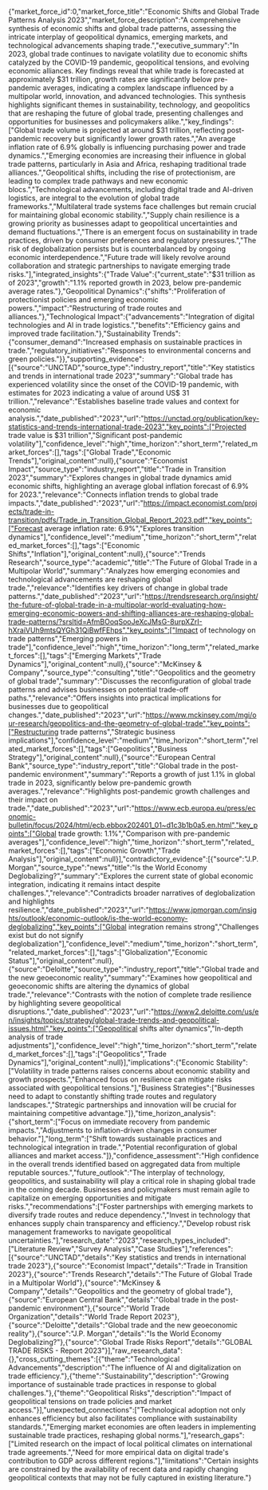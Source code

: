 {"market_force_id":0,"market_force_title":"Economic Shifts and Global Trade Patterns Analysis 2023","market_force_description":"A comprehensive synthesis of economic shifts and global trade patterns, assessing the intricate interplay of geopolitical dynamics, emerging markets, and technological advancements shaping trade.","executive_summary":"In 2023, global trade continues to navigate volatility due to economic shifts catalyzed by the COVID-19 pandemic, geopolitical tensions, and evolving economic alliances. Key findings reveal that while trade is forecasted at approximately $31 trillion, growth rates are significantly below pre-pandemic averages, indicating a complex landscape influenced by a multipolar world, innovation, and advanced technologies. This synthesis highlights significant themes in sustainability, technology, and geopolitics that are reshaping the future of global trade, presenting challenges and opportunities for businesses and policymakers alike.","key_findings":["Global trade volume is projected at around $31 trillion, reflecting post-pandemic recovery but significantly lower growth rates.","An average inflation rate of 6.9% globally is influencing purchasing power and trade dynamics.","Emerging economies are increasing their influence in global trade patterns, particularly in Asia and Africa, reshaping traditional trade alliances.","Geopolitical shifts, including the rise of protectionism, are leading to complex trade pathways and new economic blocs.","Technological advancements, including digital trade and AI-driven logistics, are integral to the evolution of global trade frameworks.","Multilateral trade systems face challenges but remain crucial for maintaining global economic stability.","Supply chain resilience is a growing priority as businesses adapt to geopolitical uncertainties and demand fluctuations.","There is an emergent focus on sustainability in trade practices, driven by consumer preferences and regulatory pressures.","The risk of deglobalization persists but is counterbalanced by ongoing economic interdependence.","Future trade will likely revolve around collaboration and strategic partnerships to navigate emerging trade risks."],"integrated_insights":{"Trade Value":{"current_state":"$31 trillion as of 2023","growth":"1.1% reported growth in 2023, below pre-pandemic average rates."},"Geopolitical Dynamics":{"shifts":"Proliferation of protectionist policies and emerging economic powers.","impact":"Restructuring of trade routes and alliances."},"Technological Impact":{"advancements":"Integration of digital technologies and AI in trade logistics.","benefits":"Efficiency gains and improved trade facilitation."},"Sustainability Trends":{"consumer_demand":"Increased emphasis on sustainable practices in trade.","regulatory_initiatives":"Responses to environmental concerns and green policies."}},"supporting_evidence":[{"source":"UNCTAD","source_type":"industry_report","title":"Key statistics and trends in international trade 2023","summary":"Global trade has experienced volatility since the onset of the COVID-19 pandemic, with estimates for 2023 indicating a value of around US$ 31 trillion.","relevance":"Establishes baseline trade values and context for economic analysis.","date_published":"2023","url":"https://unctad.org/publication/key-statistics-and-trends-international-trade-2023","key_points":["Projected trade value is $31 trillion","Significant post-pandemic volatility"],"confidence_level":"high","time_horizon":"short_term","related_market_forces":[],"tags":["Global Trade","Economic Trends"],"original_content":null},{"source":"Economist Impact","source_type":"industry_report","title":"Trade in Transition 2023","summary":"Explores changes in global trade dynamics amid economic shifts, highlighting an average global inflation forecast of 6.9% for 2023.","relevance":"Connects inflation trends to global trade impacts.","date_published":"2023","url":"https://impact.economist.com/projects/trade-in-transition/pdfs/Trade_in_Transition_Global_Report_2023.pdf","key_points":["Forecast average inflation rate: 6.9%","Explores transition dynamics"],"confidence_level":"medium","time_horizon":"short_term","related_market_forces":[],"tags":["Economic Shifts","Inflation"],"original_content":null},{"source":"Trends Research","source_type":"academic","title":"The Future of Global Trade in a Multipolar World","summary":"Analyzes how emerging economies and technological advancements are reshaping global trade.","relevance":"Identifies key drivers of change in global trade patterns.","date_published":"2023","url":"https://trendsresearch.org/insight/the-future-of-global-trade-in-a-multipolar-world-evaluating-how-emerging-economic-powers-and-shifting-alliances-are-reshaping-global-trade-patterns/?srsltid=AfmBOoqSooJeXcJMsG-8urpXZrI-hXraiVUh9mtsQYGh31QiBwfFEhps","key_points":["Impact of technology on trade patterns","Emerging powers in trade"],"confidence_level":"high","time_horizon":"long_term","related_market_forces":[],"tags":["Emerging Markets","Trade Dynamics"],"original_content":null},{"source":"McKinsey & Company","source_type":"consulting","title":"Geopolitics and the geometry of global trade","summary":"Discusses the reconfiguration of global trade patterns and advises businesses on potential trade-off paths.","relevance":"Offers insights into practical implications for businesses due to geopolitical changes.","date_published":"2023","url":"https://www.mckinsey.com/mgi/our-research/geopolitics-and-the-geometry-of-global-trade","key_points":["Restructuring trade patterns","Strategic business implications"],"confidence_level":"medium","time_horizon":"short_term","related_market_forces":[],"tags":["Geopolitics","Business Strategy"],"original_content":null},{"source":"European Central Bank","source_type":"industry_report","title":"Global trade in the post-pandemic environment","summary":"Reports a growth of just 1.1% in global trade in 2023, significantly below pre-pandemic growth averages.","relevance":"Highlights post-pandemic growth challenges and their impact on trade.","date_published":"2023","url":"https://www.ecb.europa.eu/press/economic-bulletin/focus/2024/html/ecb.ebbox202401_01~d1c3b1b0a5.en.html","key_points":["Global trade growth: 1.1%","Comparison with pre-pandemic averages"],"confidence_level":"high","time_horizon":"short_term","related_market_forces":[],"tags":["Economic Growth","Trade Analysis"],"original_content":null}],"contradictory_evidence":[{"source":"J.P. Morgan","source_type":"news","title":"Is the World Economy Deglobalizing?","summary":"Explores the current state of global economic integration, indicating it remains intact despite challenges.","relevance":"Contradicts broader narratives of deglobalization and highlights resilience.","date_published":"2023","url":"https://www.jpmorgan.com/insights/outlook/economic-outlook/is-the-world-economy-deglobalizing","key_points":["Global integration remains strong","Challenges exist but do not signify deglobalization"],"confidence_level":"medium","time_horizon":"short_term","related_market_forces":[],"tags":["Globalization","Economic Status"],"original_content":null},{"source":"Deloitte","source_type":"industry_report","title":"Global trade and the new geoeconomic reality","summary":"Examines how geopolitical and geoeconomic shifts are altering the dynamics of global trade.","relevance":"Contrasts with the notion of complete trade resilience by highlighting severe geopolitical disruptions.","date_published":"2023","url":"https://www2.deloitte.com/us/en/insights/topics/strategy/global-trade-trends-and-geopolitical-issues.html","key_points":["Geopolitical shifts alter dynamics","In-depth analysis of trade adjustments"],"confidence_level":"high","time_horizon":"short_term","related_market_forces":[],"tags":["Geopolitics","Trade Dynamics"],"original_content":null}],"implications":{"Economic Stability":["Volatility in trade patterns raises concerns about economic stability and growth prospects.","Enhanced focus on resilience can mitigate risks associated with geopolitical tensions."],"Business Strategies":["Businesses need to adapt to constantly shifting trade routes and regulatory landscapes.","Strategic partnerships and innovation will be crucial for maintaining competitive advantage."]},"time_horizon_analysis":{"short_term":["Focus on immediate recovery from pandemic impacts.","Adjustments to inflation-driven changes in consumer behavior."],"long_term":["Shift towards sustainable practices and technological integration in trade.","Potential reconfiguration of global alliances and market access."]},"confidence_assessment":"High confidence in the overall trends identified based on aggregated data from multiple reputable sources.","future_outlook":"The interplay of technology, geopolitics, and sustainability will play a critical role in shaping global trade in the coming decade. Businesses and policymakers must remain agile to capitalize on emerging opportunities and mitigate risks.","recommendations":["Foster partnerships with emerging markets to diversify trade routes and reduce dependency.","Invest in technology that enhances supply chain transparency and efficiency.","Develop robust risk management frameworks to navigate geopolitical uncertainties."],"research_date":"2023","research_types_included":["Literature Review","Survey Analysis","Case Studies"],"references":[{"source":"UNCTAD","details":"Key statistics and trends in international trade 2023"},{"source":"Economist Impact","details":"Trade in Transition 2023"},{"source":"Trends Research","details":"The Future of Global Trade in a Multipolar World"},{"source":"McKinsey & Company","details":"Geopolitics and the geometry of global trade"},{"source":"European Central Bank","details":"Global trade in the post-pandemic environment"},{"source":"World Trade Organization","details":"World Trade Report 2023"},{"source":"Deloitte","details":"Global trade and the new geoeconomic reality"},{"source":"J.P. Morgan","details":"Is the World Economy Deglobalizing?"},{"source":"Global Trade Risks Report","details":"GLOBAL TRADE RISKS - Report 2023"}],"raw_research_data":{},"cross_cutting_themes":[{"theme":"Technological Advancements","description":"The influence of AI and digitalization on trade efficiency."},{"theme":"Sustainability","description":"Growing importance of sustainable trade practices in response to global challenges."},{"theme":"Geopolitical Risks","description":"Impact of geopolitical tensions on trade policies and market access."}],"unexpected_connections":["Technological adoption not only enhances efficiency but also facilitates compliance with sustainability standards.","Emerging market economies are often leaders in implementing sustainable trade practices, reshaping global norms."],"research_gaps":["Limited research on the impact of local political climates on international trade agreements.","Need for more empirical data on digital trade's contribution to GDP across different regions."],"limitations":"Certain insights are constrained by the availability of recent data and rapidly changing geopolitical contexts that may not be fully captured in existing literature."}